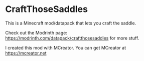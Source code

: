 # CraftThoseSaddles
This is a Minecraft mod/datapack that lets you craft the saddle.

Check out the Modrinth page: https://modrinth.com/datapack/craftthosesaddles for more stuff.

I created this mod with MCreator. You can get MCreator at https://mcreator.net

